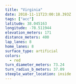 ```yaml
---
title: "Virginia"
date: 2018-11-11T23:00:18.393Z
tags: ["acc"]
latitude: 38.045163
longitude: -78.511944
elevation_meters: 171
distance_meters: 400
lap_lanes: 8
home_lanes: 8
surface_type: artificial
colors:
  - red
turn_diameter_meters: 73.24
turn_radius_b_meters: 37.09
steeple_water_location: inside
---
```

